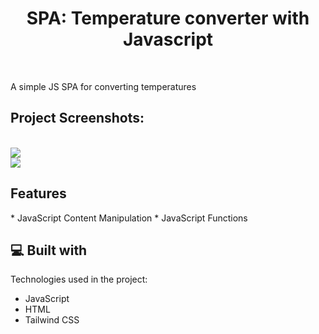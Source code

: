<h1 align="center" id="title">SPA: Temperature converter with Javascript</h1><br>

<p id="description">A simple JS SPA for converting temperatures</p>

<h2>Project Screenshots:</h2>
<br>
<img src ="https://i.imgur.com/xEn6JrM.png">
<br>
<img src ="https://i.imgur.com/Un4Vl7G.png">



<h2>Features</h2>
*   JavaScript Content Manipulation
*   JavaScript Functions




<h2>💻 Built with</h2>

Technologies used in the project:

*   JavaScript
*   HTML
*   Tailwind CSS


